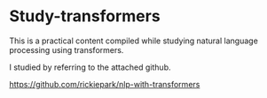 # Study-transformers

This is a practical content compiled while studying natural language processing using transformers.

I studied by referring to the attached github.

https://github.com/rickiepark/nlp-with-transformers
